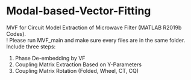# Modal-based-Vector-Fitting
MVF for Circuit Model Extraction of Microwave Filter (MATLAB R2019b Codes).  
! Please run MVF_main and make sure every files are in the same folder.
Include three steps: 
1. Phase De-embedding by VF
2. Coupling Matrix Extraction Based on Y-Parameters
3. Coupling Matrix Rotation (Folded, Wheel, CT, CQ)  
